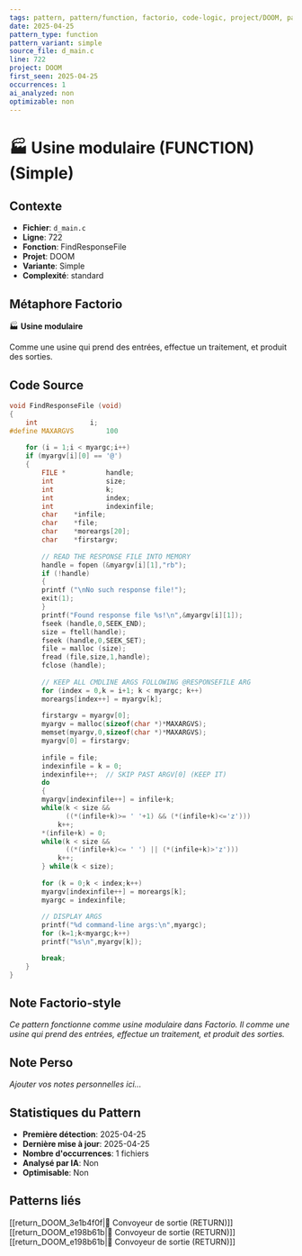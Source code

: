 ```yaml
---
tags: pattern, pattern/function, factorio, code-logic, project/DOOM, pattern/variant/simple
date: 2025-04-25
pattern_type: function
pattern_variant: simple
source_file: d_main.c
line: 722
project: DOOM
first_seen: 2025-04-25
occurrences: 1
ai_analyzed: non
optimizable: non
---
```


# 🏭 Usine modulaire (FUNCTION) (Simple)

## Contexte
- **Fichier**: `d_main.c`
- **Ligne**: 722
- **Fonction**: FindResponseFile
- **Projet**: DOOM
- **Variante**: Simple
- **Complexité**: standard

## Métaphore Factorio
🏭 **Usine modulaire**

Comme une usine qui prend des entrées, effectue un traitement, et produit des sorties.

## Code Source
```c
void FindResponseFile (void)
{
    int             i;
#define MAXARGVS        100
	
    for (i = 1;i < myargc;i++)
	if (myargv[i][0] == '@')
	{
	    FILE *          handle;
	    int             size;
	    int             k;
	    int             index;
	    int             indexinfile;
	    char    *infile;
	    char    *file;
	    char    *moreargs[20];
	    char    *firstargv;
			
	    // READ THE RESPONSE FILE INTO MEMORY
	    handle = fopen (&myargv[i][1],"rb");
	    if (!handle)
	    {
		printf ("\nNo such response file!");
		exit(1);
	    }
	    printf("Found response file %s!\n",&myargv[i][1]);
	    fseek (handle,0,SEEK_END);
	    size = ftell(handle);
	    fseek (handle,0,SEEK_SET);
	    file = malloc (size);
	    fread (file,size,1,handle);
	    fclose (handle);
			
	    // KEEP ALL CMDLINE ARGS FOLLOWING @RESPONSEFILE ARG
	    for (index = 0,k = i+1; k < myargc; k++)
		moreargs[index++] = myargv[k];
			
	    firstargv = myargv[0];
	    myargv = malloc(sizeof(char *)*MAXARGVS);
	    memset(myargv,0,sizeof(char *)*MAXARGVS);
	    myargv[0] = firstargv;
			
	    infile = file;
	    indexinfile = k = 0;
	    indexinfile++;  // SKIP PAST ARGV[0] (KEEP IT)
	    do
	    {
		myargv[indexinfile++] = infile+k;
		while(k < size &&
		      ((*(infile+k)>= ' '+1) && (*(infile+k)<='z')))
		    k++;
		*(infile+k) = 0;
		while(k < size &&
		      ((*(infile+k)<= ' ') || (*(infile+k)>'z')))
		    k++;
	    } while(k < size);
			
	    for (k = 0;k < index;k++)
		myargv[indexinfile++] = moreargs[k];
	    myargc = indexinfile;
	
	    // DISPLAY ARGS
	    printf("%d command-line args:\n",myargc);
	    for (k=1;k<myargc;k++)
		printf("%s\n",myargv[k]);

	    break;
	}
}
```

## Note Factorio-style
*Ce pattern fonctionne comme usine modulaire dans Factorio. Il comme une usine qui prend des entrées, effectue un traitement, et produit des sorties.*

## Note Perso
*Ajouter vos notes personnelles ici...*

## Statistiques du Pattern
- **Première détection**: 2025-04-25
- **Dernière mise à jour**: 2025-04-25
- **Nombre d'occurrences**: 1 fichiers
- **Analysé par IA**: Non
- **Optimisable**: Non

## Patterns liés
[[return_DOOM_3e1b4f0f|🚚 Convoyeur de sortie (RETURN)]]
[[return_DOOM_e198b61b|🚚 Convoyeur de sortie (RETURN)]]
[[return_DOOM_e198b61b|🚚 Convoyeur de sortie (RETURN)]]
